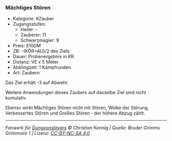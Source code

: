 ### Mächtiges Stören

- Kategorie: #Zauber
- Zugangsstufen:
  - Heiler: -
  - Zauberer: 11
  - Schwarzmagier: 9
- Preis: 510GM
- ZB: -(KÖR+AU)/2 des Ziels
- Dauer: Probenergebnis in KR
- Distanz: VE x 5 Meter
- Abklingzeit: 1 Kampfrunden
- Art: Zaubern

Das Ziel erhält -3 auf Abwehr.

Weitere Anwendungen dieses Zaubers auf dasselbe Ziel sind nicht kumulativ.

Ebenso wirkt Mächtiges Stören nicht mit Stören, Wolke der Störung, Verbessertes Stören und Großes Stören - der höhere Abzug zählt.

---

_Fanwerk für [Dungeonslayers](https://www.dungeonslayers.net/) © Christian Kennig | Quelle: Bruder Grimms Grimmoire 1 | Lizenz: [CC-BY-NC-SA 4.0](https://creativecommons.org/licenses/by-nc-sa/4.0/deed.de)_
